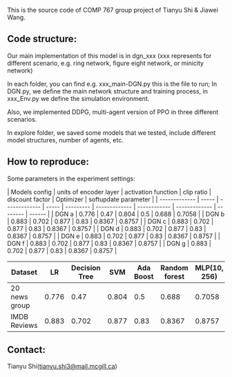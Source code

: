 This is the source code of COMP 767 group project of Tianyu Shi & Jiawei Wang.


## Code structure:

Our main implementation of this model is in dgn_xxx (xxx represents for different scenario, e.g. ring network, figure eight network, or minicity network)

In each folder, you can find e.g. xxx_main-DGN.py this is the file to run; In DGN.py, we define the main network structure and training process, in xxx_Env.py we define the simulation environment. 

Also, we implemented DDPG, multi-agent version of PPO in three different scenarios.

In explore folder, we saved some models that we tested, include different model structures, number of agents, etc.

## How to reproduce:

Some parameters in the experiment settings:


| Models config    | units of encoder layer    | activation function | clip ratio   | discount factor | Optimizer | softupdate parameter | 
| ------------- | ----- | ------------- | ----- | --------- | ------------- | ------------ | ------------- | -------- | ------ |
| DGN  a | 0.776 | 0.47          | 0.804 | 0.5       | 0.688         | 0.7058     |
| DGN  b  | 0.883 | 0.702         | 0.877 | 0.83      | 0.8367        | 0.8757       |
| DGN  c  | 0.883 | 0.702         | 0.877 | 0.83      | 0.8367        | 0.8757    |
| DGN  d  | 0.883 | 0.702         | 0.877 | 0.83      | 0.8367        | 0.8757     |
| DGN  e  | 0.883 | 0.702         | 0.877 | 0.83      | 0.8367        | 0.8757     |
| DGN  f  | 0.883 | 0.702         | 0.877 | 0.83      | 0.8367        | 0.8757    |
| DGN  g  | 0.883 | 0.702         | 0.877 | 0.83      | 0.8367        | 0.8757    |



| Dataset       | LR    | Decision Tree | SVM   | Ada Boost | Random forest | MLP(10, 256) | MLP(30, 1024) | XG Boost | LSTM   |
| ------------- | ----- | ------------- | ----- | --------- | ------------- | ------------ | ------------- | -------- | ------ |
| 20 news group | 0.776 | 0.47          | 0.804 | 0.5       | 0.688         | 0.7058       | 0.7408        | 0.6164   | 0.6761 |
| IMDB Reviews  | 0.883 | 0.702         | 0.877 | 0.83      | 0.8367        | 0.8757       | 0.8801        | 0.7398   | 0.8916 |



## Contact:
Tianyu Shi(tianyu.shi3@mail.mcgill.ca) 

